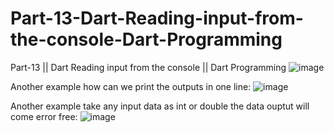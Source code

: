 # Part-13-Dart-Reading-input-from-the-console-Dart-Programming
Part-13 || Dart Reading input from the console || Dart Programming
![image](https://user-images.githubusercontent.com/53869097/223283110-288e6864-28bf-4ef7-86ea-97bbeece264d.png)

Another example how can we print the outputs in one line:
![image](https://user-images.githubusercontent.com/53869097/223283815-df0638a9-1007-4347-b87b-9b8dc4369113.png)

Another example take any input data as int or double the data ouptut will come error free:
![image](https://user-images.githubusercontent.com/53869097/223284425-1eefee9c-8f10-4f0f-ba00-18f22774002d.png)
